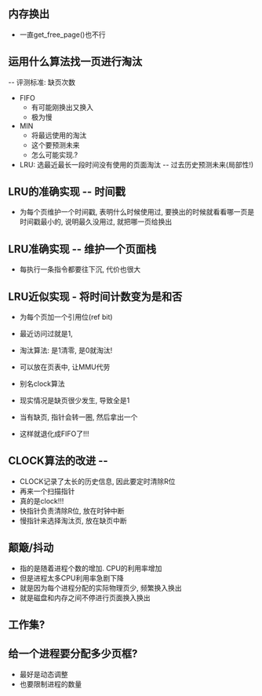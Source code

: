 ## 内存换出

- 一直get_free_page()也不行


## 运用什么算法找一页进行淘汰
-- 评测标准: 缺页次数
- FIFO
    - 有可能刚换出又换入
    - 极为慢 
- MIN
    - 将最远使用的淘汰
    - 这个要预测未来
    - 怎么可能实现.? 
- LRU: 选最近最长一段时间没有使用的页面淘汰 -- 过去历史预测未来(局部性!)


## LRU的准确实现 -- 时间戳
- 为每个页维护一个时间戳, 表明什么时候使用过, 要换出的时候就看看哪一页是时间戳最小的, 说明最久没用过, 就把哪一页给换出

## LRU准确实现 -- 维护一个页面栈 
- 每执行一条指令都要往下沉, 代价也很大

## LRU近似实现 - 将时间计数变为是和否
- 为每个页加一个引用位(ref bit)
- 最近访问过就是1, 
- 淘汰算法: 是1清零, 是0就淘汰!
- 可以放在页表中, 让MMU代劳

- 别名clock算法

- 现实情况是缺页很少发生, 导致全是1
- 当有缺页, 指针会转一圈, 然后拿出一个
- 这样就退化成FIFO了!!!

## CLOCK算法的改进 -- 
- CLOCK记录了太长的历史信息, 因此要定时清除R位
- 再来一个扫描指针
- 真的是clock!!!
- 快指针负责清除R位, 放在时钟中断
- 慢指针来选择淘汰页, 放在缺页中断


## 颠簸/抖动
- 指的是随着进程个数的增加. CPU的利用率增加
- 但是进程太多CPU利用率急剧下降
- 就是因为每个进程分配的实际物理页少, 频繁换入换出
- 就是磁盘和内存之间不停进行页面换入换出

## 工作集?

## 给一个进程要分配多少页框?
- 最好是动态调整
- 也要限制进程的数量